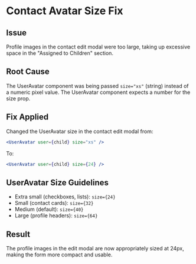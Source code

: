 # Contact Avatar Size Fix

## Issue
Profile images in the contact edit modal were too large, taking up excessive space in the "Assigned to Children" section.

## Root Cause
The UserAvatar component was being passed `size="xs"` (string) instead of a numeric pixel value. The UserAvatar component expects a number for the size prop.

## Fix Applied
Changed the UserAvatar size in the contact edit modal from:
```jsx
<UserAvatar user={child} size="xs" />
```

To:
```jsx
<UserAvatar user={child} size={24} />
```

## UserAvatar Size Guidelines
- Extra small (checkboxes, lists): `size={24}`
- Small (contact cards): `size={32}`
- Medium (default): `size={40}`
- Large (profile headers): `size={64}`

## Result
The profile images in the edit modal are now appropriately sized at 24px, making the form more compact and usable.